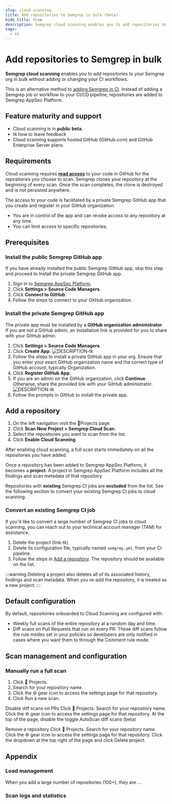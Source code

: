```yaml
---
slug: cloud-scanning
title: Add repositories to Semgrep in bulk (beta)
hide_title: true
description: Semgrep cloud scanning enables you to add repositories to your Semgrep org in bulk without changing your CI workflows.
tags:
  - tk
---
```


# Add repositories to Semgrep in bulk

**Semgrep cloud scanning** enables you to add repositories to your Semgrep org in bulk without adding or changing your CI workflows.

This is an alternative method to [adding Semgrep in CI](/deployment/add-semgrep-to-ci). Instead of adding a Semgrep job or workflow to your CI/CD pipeline, repositories are added to Semgrep AppSec Platform.

## Feature maturity and support

- Cloud scanning is in **public beta**.
- tk how to leave feedback
- Cloud scanning supports hosted GitHub (GitHub.com) and GitHub Enterprise Server plans.

## Requirements

Cloud scanning requires **[<i class="fas fa-external-link fa-xs"></i> read access](https://docs.github.com/en/rest/authentication/permissions-required-for-github-apps?apiVersion=2022-11-28)** to your code in GitHub for the repositories you choose to scan. Semgrep clones your repository at the beginning of every scan. Once the scan completes, the clone is destroyed and is not persisted anywhere.

The access to your code is facilitated by a private Semgrep GitHub app that you create and register in your GitHub organization.

- You are in control of the app and can revoke access to any repository at any time.
- You can limit access to specific repositories.

<!-- Sara to provide steps on how to do both -->

## Prerequisites

### Install the public Semgrep GitHub app

If you have already installed the public Semgrep GitHub app, skip this step and proceed to Install the private Semgrep GitHub app.

1. Sign in to [<i class="fas fa-external-link fa-xs"></i> Semgrep AppSec Platform](https://semgrep.dev/login).
1. Click **<i class="fa-solid fa-gear"></i> Settings > Source Code Managers**.
1. Click **Connect to GitHub**.
1. Follow the steps to connect to your GitHub organization.

### Install the private Semgrep GitHub app

The private app must be installed by a **GitHub organization administrator**. If you are not a GitHub admin, an installation link is provided for you to share with your GitHub admin.

1. Click **<i class="fa-solid fa-gear"></i> Settings > Source Code Managers**.
1. Click **Create App**.
![DESCRIPTION-tk](/img/scm-create-private-app.png)
1. Follow the steps to install a private GitHub app in your org. Ensure that you enter your exact GitHub organization name and the correct type of GitHub account, typically Organization.
1. Click **Register GitHub App**.
1. If you are an admin on the GitHub organization, click **Continue**. Otherwise, share the provided link with your GitHub administrator.
![DESCRIPTION-tk](/img/scm-confirm-private-app.png#sm-width-noborder)
1. Follow the prompts in GitHub to install the private app.

## Add a repository

1. On the left navigation visit the 📂Projects page.
1. Click **Scan New Project > Semgrep Cloud Scan**.
1. Select the repositories you want to scan from the list.
1. Click **Enable Cloud Scanning**.

After enabling cloud scanning, a full scan starts immediately on all the repositories you have added.

Once a repository has been added to Semgrep AppSec Platform, it becomes a **project**. A project in Semgrep AppSec Platform includes all the findings and scan metadata of that repository.

Repositories with **existing** Semgrep CI jobs are **excluded** from the list. See the following section to convert your existing Semgrep CI jobs to cloud scanning.

<!-- This next section is totally unverified. Sara should probably test this out -->

### Convert an existing Semgrep CI job

If you'd like to convert a large number of Semgrep CI jobs to cloud scanning, you can reach out to your technical account manager (TAM) for assistance.

1. Delete the project (link-tk)
1. Delete its configuration file, typically named `semgrep.yml`, from your CI pipeline.
1. Follow the steps in [Add a repository](#add-a-repository). The repository should be available on the list.

:::warning
Deleting a project also deletes all of its associated history, findings and scan metadata. When you re-add the repository, it is treated as a new project.
:::

## Default configuration

By default, repositories onboarded to Cloud Scanning are configured with:

- Weekly full scans of the entire repository at a random day and time.
- Diff scans on Pull Requests that run on every PR. These diff scans follow the rule modes set in your policies so developers  are only notified in cases where you want them to through the Comment rule mode.

## Scan management and configuration

### Manually run a full scan

1. Click 📂 Projects.
1. Search for your repository name.
1. Click the ⚙️ gear icon to access the settings page for that repository.
1. Click Run a new scan.

Disable diff scans on PRs
Click 📂 Projects.
Search for your repository name.
Click the ⚙️ gear icon to access the settings page for that repository.
At the top of the page, disable the toggle AutoScan diff scans (beta)

Remove a repository
Click 📂  Projects.
Search for your repository name.
Click the ⚙️ gear icon to access the settings page for that repository.
Click the dropdown at the top right of the page and click Delete project.


## Appendix

### Load management

When you add a large number of repositories (100+), they are ...

### Scan logs and statistics
